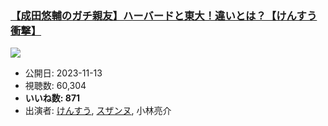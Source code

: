 ### [【成田悠輔のガチ親友】ハーバードと東大！違いとは？【けんすう衝撃】](https://www.youtube.com/watch?v=uf0IWgWW2Rk)
[![](https://img.youtube.com/vi/uf0IWgWW2Rk/sddefault.jpg)](https://www.youtube.com/watch?v=uf0IWgWW2Rk)
-   公開日: 2023-11-13
-   視聴数: 60,304
-   **いいね数: 871**
-   出演者: [けんすう](/rehacq_fan/people/けんすう "wikilink"), [スザンヌ](/rehacq_fan/people/スザンヌ "wikilink"), 小林亮介
